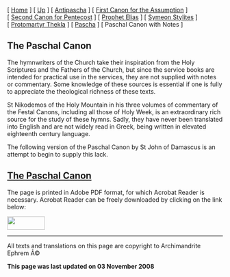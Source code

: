 \[ [Home](index.md) \] \[ [Up](john-dam.md) \] \[ [Antipascha](thomcan.md) \] \[ [First Canon for the Assumption](asccan01.md) \] \[ [Second Canon for Pentecost](pentcan2.md) \] \[ [Prophet Elias](20julcan.md) \] \[ [Symeon Stylites](symeon.md) \] \[ [Protomartyr Thekla](TheklaCan.md) \] \[ [Pascha](PaschaCan.md) \] \[ Paschal Canon with Notes \]

The Paschal Canon
-----------------

The hymnwriters of the Church take their inspiration from the Holy Scriptures and the Fathers of the Church, but since the service books are intended for practical use in the services, they are not supplied with notes or commentary. Some knowledge of these sources is essential if one is fully to appreciate the theological richness of these texts.

St Nikodemos of the Holy Mountain in his three volumes of commentary of the Festal Canons, including all those of Holy Week, is an extraordinary rich source for the study of these hymns. Sadly, they have never been translated into English and are not widely read in Greek, being written in elevated eighteenth century language.

The following version of the Paschal Canon by St John of Damascus is an attempt to begin to supply this lack.

[The Paschal Canon](Paschal%20Canon%20Noted.pdf)
------------------------------------------------

The page is printed in Adobe PDF format, for which Acrobat Reader is necessary. Acrobat Reader can be freely downloaded by clicking on the link below:

<img src="pascha1.gif" width="88" height="31" />

------------------------------------------------------------------------

All texts and translations on this page are copyright to
Archimandrite Ephrem Â©

**This page was last updated on 03 November 2008**
